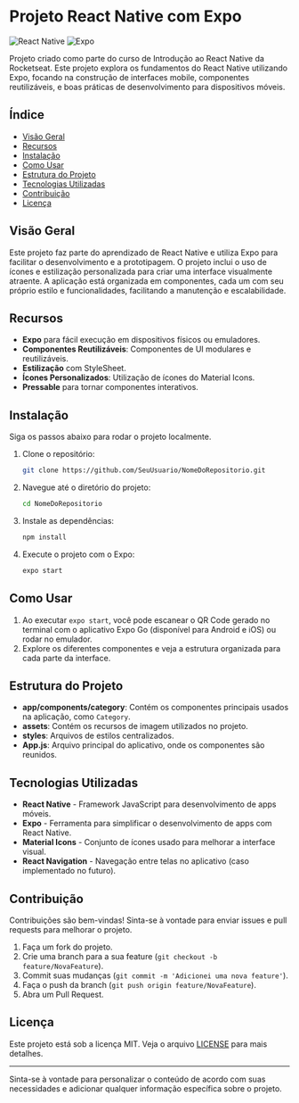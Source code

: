 # Projeto React Native com Expo

![React Native](https://img.shields.io/badge/React%20Native-0A0A0A?style=for-the-badge&logo=react&logoColor=61DAFB) ![Expo](https://img.shields.io/badge/Expo-1B1F23?style=for-the-badge&logo=expo&logoColor=white)

Projeto criado como parte do curso de Introdução ao React Native da Rocketseat. Este projeto explora os fundamentos do React Native utilizando Expo, focando na construção de interfaces mobile, componentes reutilizáveis, e boas práticas de desenvolvimento para dispositivos móveis.

## Índice

- [Visão Geral](#visão-geral)
- [Recursos](#recursos)
- [Instalação](#instalação)
- [Como Usar](#como-usar)
- [Estrutura do Projeto](#estrutura-do-projeto)
- [Tecnologias Utilizadas](#tecnologias-utilizadas)
- [Contribuição](#contribuição)
- [Licença](#licença)

## Visão Geral

Este projeto faz parte do aprendizado de React Native e utiliza Expo para facilitar o desenvolvimento e a prototipagem. O projeto inclui o uso de ícones e estilização personalizada para criar uma interface visualmente atraente. A aplicação está organizada em componentes, cada um com seu próprio estilo e funcionalidades, facilitando a manutenção e escalabilidade.

## Recursos

- **Expo** para fácil execução em dispositivos físicos ou emuladores.
- **Componentes Reutilizáveis**: Componentes de UI modulares e reutilizáveis.
- **Estilização** com StyleSheet.
- **Ícones Personalizados**: Utilização de ícones do Material Icons.
- **Pressable** para tornar componentes interativos.

## Instalação

Siga os passos abaixo para rodar o projeto localmente.

1. Clone o repositório:

   ```bash
   git clone https://github.com/SeuUsuario/NomeDoRepositorio.git
   ```

2. Navegue até o diretório do projeto:

   ```bash
   cd NomeDoRepositorio
   ```

3. Instale as dependências:

   ```bash
   npm install
   ```

4. Execute o projeto com o Expo:

   ```bash
   expo start
   ```

## Como Usar

1. Ao executar `expo start`, você pode escanear o QR Code gerado no terminal com o aplicativo Expo Go (disponível para Android e iOS) ou rodar no emulador.
2. Explore os diferentes componentes e veja a estrutura organizada para cada parte da interface.

## Estrutura do Projeto

- **app/components/category**: Contém os componentes principais usados na aplicação, como `Category`.
- **assets**: Contém os recursos de imagem utilizados no projeto.
- **styles**: Arquivos de estilos centralizados.
- **App.js**: Arquivo principal do aplicativo, onde os componentes são reunidos.

## Tecnologias Utilizadas

- **React Native** - Framework JavaScript para desenvolvimento de apps móveis.
- **Expo** - Ferramenta para simplificar o desenvolvimento de apps com React Native.
- **Material Icons** - Conjunto de ícones usado para melhorar a interface visual.
- **React Navigation** - Navegação entre telas no aplicativo (caso implementado no futuro).

## Contribuição

Contribuições são bem-vindas! Sinta-se à vontade para enviar issues e pull requests para melhorar o projeto.

1. Faça um fork do projeto.
2. Crie uma branch para a sua feature (`git checkout -b feature/NovaFeature`).
3. Commit suas mudanças (`git commit -m 'Adicionei uma nova feature'`).
4. Faça o push da branch (`git push origin feature/NovaFeature`).
5. Abra um Pull Request.

## Licença

Este projeto está sob a licença MIT. Veja o arquivo [LICENSE](LICENSE) para mais detalhes.

---

Sinta-se à vontade para personalizar o conteúdo de acordo com suas necessidades e adicionar qualquer informação específica sobre o projeto.
